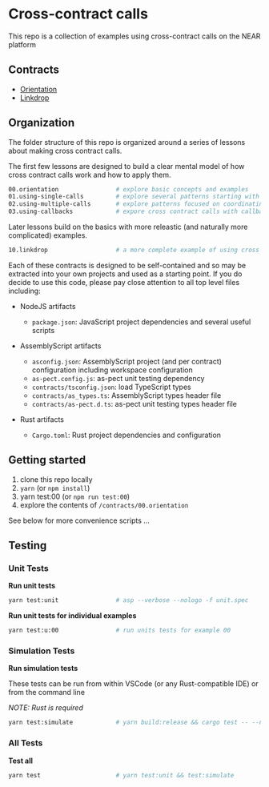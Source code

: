 # Cross-contract calls

This repo is a collection of examples using cross-contract calls on the NEAR platform

## Contracts

- [Orientation](./contracts/00.orientation/README.md)
- [Linkdrop](./contracts/10.linkdrop/README.md)

## Organization

The folder structure of this repo is organized around a series of lessons about making cross contract calls.

The first few lessons are designed to build a clear mental model of how cross contract calls work and how to apply them.

```sh
00.orientation                # explore basic concepts and examples
01.using-single-calls         # explore several patterns starting with a single cross contract call
02.using-multiple-calls       # explore patterns focused on coordinating multiple cross contract calls
03.using-callbacks            # expore cross contract calls with callbacks
```

Later lessons build on the basics with more releastic (and naturally more complicated) examples.

```sh
10.linkdrop                   # a more complete example of using cross contract calls in a real world use case
```

Each of these contracts is designed to be self-contained and so may be extracted into your own projects and used as a starting point.  If you do decide to use this code, please pay close attention to all top level files including:

- NodeJS artifacts
  - `package.json`: JavaScript project dependencies and several useful scripts

- AssemblyScript artifacts
  - `asconfig.json`: AssemblyScript project (and per contract) configuration including workspace configuration
  - `as-pect.config.js`: as-pect unit testing dependency
  - `contracts/tsconfig.json`: load TypeScript types
  - `contracts/as_types.ts`: AssemblyScript types header file
  - `contracts/as-pect.d.ts`: as-pect unit testing types header file

- Rust artifacts
  - `Cargo.toml`: Rust project dependencies and configuration


## Getting started

1. clone this repo locally
2. `yarn` (or `npm install`)
3. yarn test:00 (or `npm run test:00`)
4. explore the contents of `/contracts/00.orientation`

See below for more convenience scripts ...

## Testing

### Unit Tests

**Run unit tests**

```sh
yarn test:unit                # asp --verbose --nologo -f unit.spec
```

**Run unit tests for individual examples**

```sh
yarn test:u:00                # run units tests for example 00
```

### Simulation Tests

**Run simulation tests**

These tests can be run from within VSCode (or any Rust-compatible IDE) or from the command line

_NOTE: Rust is required_

```sh
yarn test:simulate            # yarn build:release && cargo test -- --nocapture
```

### All Tests

**Test all**

```sh
yarn test                     # yarn test:unit && test:simulate
```
